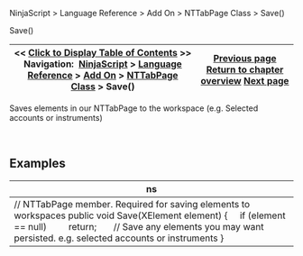 ﻿


NinjaScript \> Language Reference \> Add On \> NTTabPage Class \> Save()






















Save()







| \<\< [Click to Display Table of Contents](nttabpage_save.md) \>\> **Navigation:**     [NinjaScript](ninjascript-1.md) \> [Language Reference](language_reference_wip-1.md) \> [Add On](add_on-1.md) \> [NTTabPage Class](nttabpage_class-1.md) \> Save() | [Previous page](nttabpage_restore-1.md) [Return to chapter overview](nttabpage_class-1.md) [Next page](alert_and_debug_concepts-1.md) |
| --- | --- |











Saves elements in our NTTabPage to the workspace (e.g. Selected accounts or instruments)


 


## 


## Examples




| ns |
| --- |
| // NTTabPage member. Required for saving elements to workspaces public void Save(XElement element) {      if (element \=\= null)          return;        // Save any elements you may want persisted. e.g. selected accounts or instruments } |









